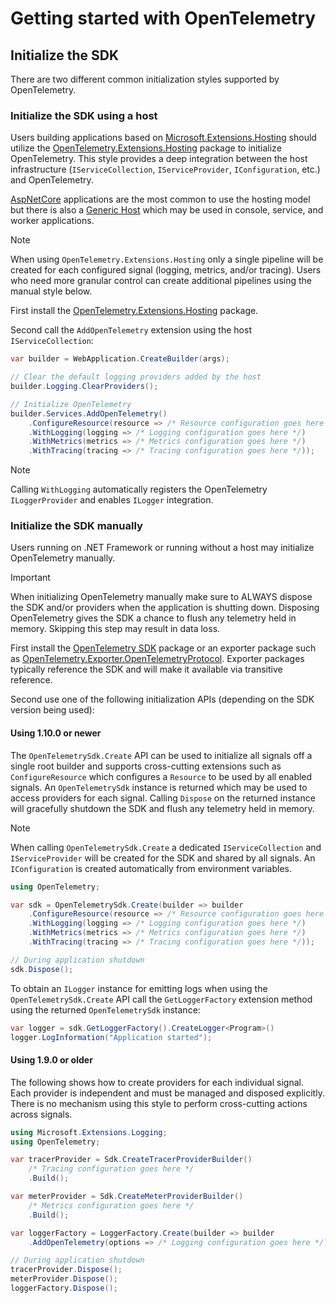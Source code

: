 # Getting started with OpenTelemetry

## Initialize the SDK

There are two different common initialization styles supported by OpenTelemetry.

### Initialize the SDK using a host

Users building applications based on
[Microsoft.Extensions.Hosting](https://www.nuget.org/packages/Microsoft.Extensions.Hosting)
should utilize the
[OpenTelemetry.Extensions.Hosting](../src/OpenTelemetry.Extensions.Hosting/README.md)
package to initialize OpenTelemetry. This style provides a deep integration
between the host infrastructure (`IServiceCollection`, `IServiceProvider`,
`IConfiguration`, etc.) and OpenTelemetry.

[AspNetCore](https://learn.microsoft.com/aspnet/core/fundamentals/host/web-host)
applications are the most common to use the hosting model but there is also a
[Generic Host](https://learn.microsoft.com/dotnet/core/extensions/generic-host)
which may be used in console, service, and worker applications.

> [!NOTE]
> When using `OpenTelemetry.Extensions.Hosting` only a single pipeline will be
> created for each configured signal (logging, metrics, and/or tracing). Users
> who need more granular control can create additional pipelines using the
> manual style below.

First install the
[OpenTelemetry.Extensions.Hosting](../src/OpenTelemetry.Extensions.Hosting/README.md)
package.

Second call the `AddOpenTelemetry` extension using the host
`IServiceCollection`:

```csharp
var builder = WebApplication.CreateBuilder(args);

// Clear the default logging providers added by the host
builder.Logging.ClearProviders();

// Initialize OpenTelemetry
builder.Services.AddOpenTelemetry()
    .ConfigureResource(resource => /* Resource configuration goes here */)
    .WithLogging(logging => /* Logging configuration goes here */)
    .WithMetrics(metrics => /* Metrics configuration goes here */)
    .WithTracing(tracing => /* Tracing configuration goes here */));
```

> [!NOTE]
> Calling `WithLogging` automatically registers the OpenTelemetry
> `ILoggerProvider` and enables `ILogger` integration.

### Initialize the SDK manually

Users running on .NET Framework or running without a host may initialize
OpenTelemetry manually.

> [!IMPORTANT]
> When initializing OpenTelemetry manually make sure to ALWAYS dispose the SDK
> and/or providers when the application is shutting down. Disposing
> OpenTelemetry gives the SDK a chance to flush any telemetry held in memory.
> Skipping this step may result in data loss.

First install the [OpenTelemetry SDK](../src/OpenTelemetry/README.md) package or
an exporter package such as
[OpenTelemetry.Exporter.OpenTelemetryProtocol](../src/OpenTelemetry.Exporter.OpenTelemetryProtocol/README.md).
Exporter packages typically reference the SDK and will make it available via
transitive reference.

Second use one of the following initialization APIs (depending on the SDK
version being used):

#### Using 1.10.0 or newer

The `OpenTelemetrySdk.Create` API can be used to initialize all signals off a
single root builder and supports cross-cutting extensions such as
`ConfigureResource` which configures a `Resource` to be used by all enabled
signals. An `OpenTelemetrySdk` instance is returned which may be used to access
providers for each signal. Calling `Dispose` on the returned instance will
gracefully shutdown the SDK and flush any telemetry held in memory.

> [!NOTE]
> When calling `OpenTelemetrySdk.Create` a dedicated `IServiceCollection` and
> `IServiceProvider` will be created for the SDK and shared by all signals. An
> `IConfiguration` is created automatically from environment variables.

```csharp
using OpenTelemetry;

var sdk = OpenTelemetrySdk.Create(builder => builder
    .ConfigureResource(resource => /* Resource configuration goes here */)
    .WithLogging(logging => /* Logging configuration goes here */)
    .WithMetrics(metrics => /* Metrics configuration goes here */)
    .WithTracing(tracing => /* Tracing configuration goes here */));

// During application shutdown
sdk.Dispose();
```

To obtain an `ILogger` instance for emitting logs when using the
`OpenTelemetrySdk.Create` API call the `GetLoggerFactory` extension method using
the returned `OpenTelemetrySdk` instance:

```csharp
var logger = sdk.GetLoggerFactory().CreateLogger<Program>()
logger.LogInformation("Application started");
```

#### Using 1.9.0 or older

The following shows how to create providers for each individual signal. Each
provider is independent and must be managed and disposed explicitly. There is no
mechanism using this style to perform cross-cutting actions across signals.

```csharp
using Microsoft.Extensions.Logging;
using OpenTelemetry;

var tracerProvider = Sdk.CreateTracerProviderBuilder()
    /* Tracing configuration goes here */
    .Build();

var meterProvider = Sdk.CreateMeterProviderBuilder()
    /* Metrics configuration goes here */
    .Build();

var loggerFactory = LoggerFactory.Create(builder => builder
    .AddOpenTelemetry(options => /* Logging configuration goes here */));

// During application shutdown
tracerProvider.Dispose();
meterProvider.Dispose();
loggerFactory.Dispose();
```
